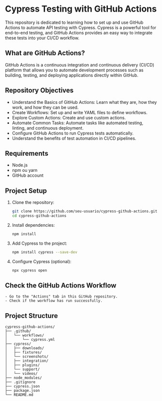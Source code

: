 # Cypress Testing with GitHub Actions

This repository is dedicated to learning how to set up and use GitHub Actions to automate API testing with Cypress. Cypress is a powerful tool for end-to-end testing, and GitHub Actions provides an easy way to integrate these tests into your CI/CD workflow.

## What are GitHub Actions?

GitHub Actions is a continuous integration and continuous delivery (CI/CD) platform that allows you to automate development processes such as building, testing, and deploying applications directly within GitHub.

## Repository Objectives

- Understand the Basics of GitHub Actions: Learn what they are, how they work, and how they can be used.
- Create Workflows: Set up and write YAML files to define workflows.
- Explore Custom Actions: Create and use custom actions.
- Automate Common Tasks: Automate tasks like automated testing, linting, and continuous deployment.
- Configure GitHub Actions to run Cypress tests automatically.
- Understand the benefits of test automation in CI/CD pipelines.

## Requirements

- Node.js 
- npm ou yarn
- GitHub account

## Project Setup

1. Clone the repository:
    ```bash
    git clone https://github.com/seu-usuario/cypress-github-actions.git
    cd cypress-github-actions
    ```

2. Install dependencies:
    ```bash
    npm install
    ```

3. Add Cypress to the project:
    ```bash
    npm install cypress --save-dev
    ```

4. Configure Cypress (optional):

    ```bash
    npx cypress open
    ```

## Check the GitHub Actions Workflow

    - Go to the "Actions" tab in this GitHub repository.
    - Check if the workflow has run successfully.

## Project Structure

```plaintext
cypress-github-actions/
├── .github/
│   └── workflows/
│       └── cypress.yml
├── cypress/
│   ├── downloads/
│   ├── fixtures/
│   └── screenshots/
│   ├── integration/
│   ├── plugins/
│   └── support/
│   └── videos/
├── node_modules/
├── .gitignore
├── cypress.json
├── package.json
└── README.md



